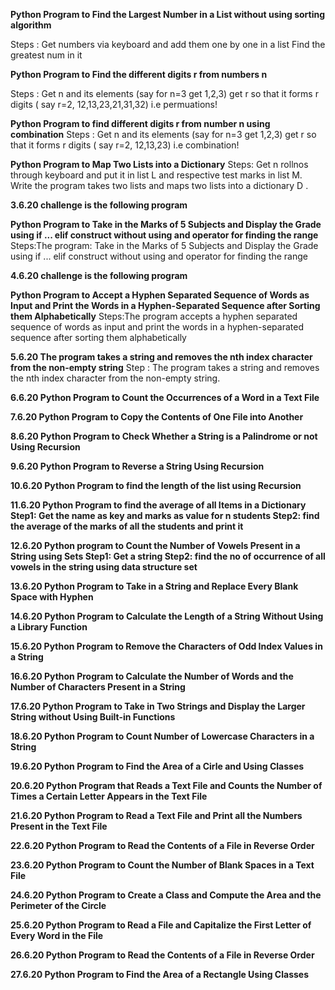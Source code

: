 **Python Program to Find the Largest Number in a List without using sorting algorithm** 

Steps : Get numbers via keyboard and add them one by one in a list 
        Find the greatest num in it
        
**Python Program to Find the different digits r from  numbers n** 

Steps :  Get n and its elements (say for n=3 get 1,2,3)
         get r so that it forms r digits ( say r=2, 12,13,23,21,31,32) i.e permuations!
         
 **Python Program  to find different digits r from number n using combination**
 Steps :  Get n and its elements (say for n=3 get 1,2,3)
         get r so that it forms r digits ( say r=2, 12,13,23) i.e combination!

**Python Program to Map Two Lists into a Dictionary**
Steps: Get n rollnos through keyboard and put it in list L and respective test marks in list M.
Write the program takes two lists and maps two lists into a dictionary D .


**3.6.20 challenge is the following program**

**Python Program to Take in the Marks of 5 Subjects and Display the Grade using if ... elif construct without using and operator for finding the range**
Steps:The program: Take in the Marks of 5 Subjects and Display the Grade using if ... elif construct without using and operator for finding the range

**4.6.20 challenge is the following program**

**Python Program to Accept a Hyphen Separated Sequence of Words as Input and Print the Words in a Hyphen-Separated Sequence after Sorting them Alphabetically**
Steps:The program accepts a hyphen separated sequence of words as input and print the words in a hyphen-separated sequence after sorting them alphabetically

**5.6.20 The program takes a string and removes the nth index character from the non-empty string**
Step : The program takes a string and removes the nth index character from the non-empty string.


**6.6.20 Python Program to Count the Occurrences of a Word in a Text File**


**7.6.20 Python Program to Copy the Contents of One File into Another**


**8.6.20 Python Program to Check Whether a String is a Palindrome or not Using Recursion**


**9.6.20 Python Program to Reverse a String Using Recursion**


**10.6.20  Python Program to find the length of the list using Recursion**

**11.6.20 Python Program to find the average of all Items in a Dictionary 
Step1: Get the name as key and marks as value for n students
Step2: find the average of the marks of all the students and print it**

**12.6.20 Python program to Count the Number of Vowels Present in a String using Sets 
Step1: Get  a string
Step2: find the  no of occurrence of all vowels in the string using data structure set**

**13.6.20 Python Program to Take in a String and Replace Every Blank Space with Hyphen** 

**14.6.20 Python Program to Calculate the Length of a String Without Using a Library Function** 

**15.6.20 Python Program to Remove the Characters of Odd Index Values in a String** 

**16.6.20 Python Program to Calculate the Number of Words and the Number of Characters Present in a String**

**17.6.20 Python Program to Take in Two Strings and Display the Larger String without Using Built-in Functions** 

**18.6.20 Python Program to Count Number of Lowercase Characters in a String** 

**19.6.20 Python Program to Find the Area of a Cirle and  Using Classes**

**20.6.20 Python Program that Reads a Text File and Counts the Number of Times a Certain Letter Appears in the Text File** 

**21.6.20 Python Program to Read a Text File and Print all the Numbers Present in the Text File** 

**22.6.20 Python Program to Read the Contents of a File in Reverse Order** 

**23.6.20 Python Program to Count the Number of Blank Spaces in a Text File**

**24.6.20 Python Program to Create a Class and Compute the Area and the Perimeter of the Circle**

**25.6.20 Python Program to Read a File and Capitalize the First Letter of Every Word in the File** 

**26.6.20 Python Program to Read the Contents of a File in Reverse Order**

**27.6.20 Python Program to Find the Area of a Rectangle Using Classes**

